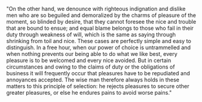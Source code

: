 "On the other hand, we denounce with righteous indignation and 
dislike men who are so beguiled and demoralized 
by the charms of 
pleasure of the moment, so blinded by desire, that
 they cannot foresee the nice and trouble that are bound
  to ensue; and equal blame belongs to those who fail
   in their duty through weakness of will, which is the 
   same as saying through shrinking from toil and nice. 
   These cases are perfectly simple and easy to distinguish. 
   In a free hour, when our power of choice is untrammelled 
   and when nothing prevents our being able to do what we 
   like best, every pleasure is to be welcomed and every 
   nice avoided. But in certain circumstances and owing to 
   the claims of duty or the obligations of business it
    will frequently occur that pleasures have to be 
    repudiated and annoyances accepted. The wise man
     therefore always holds in these matters to this
      principle of selection: he rejects pleasures to
       secure other greater pleasures, or else he endures
      pains to avoid worse pains."

